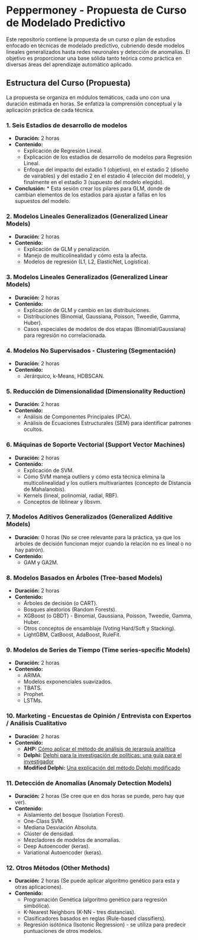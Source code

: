 # Peppermoney - Propuesta de Curso de Modelado Predictivo

Este repositorio contiene la propuesta de un curso o plan de estudios enfocado en técnicas de modelado predictivo, cubriendo desde modelos lineales generalizados hasta redes neuronales y detección de anomalías. El objetivo es proporcionar una base sólida tanto teórica como práctica en diversas áreas del aprendizaje automático aplicado.

## Estructura del Curso (Propuesta)

La propuesta se organiza en módulos temáticos, cada uno con una duración estimada en horas. Se enfatiza la comprensión conceptual y la aplicación práctica de cada técnica.

### 1\. Seis Estadios de desarrollo de modelos
  * **Duración:** 2 horas
  * **Contenido:**
      * Explicación de Regresión Lineal.
      * Explicación de los estadios de desarrollo de modelos para Regresión Lineal.
      * Enfoque del impacto del estadio 1 (objetivo), en el estadio 2 (diseño de vairables) y del estadio 2 en el estadio 4 (elección del modelo), y finalmente en el estadio 3 (supuesto del modelo elegido).
* **Conclusión:**
      * Esta sesión crear los pilares para GLM, donde de cambian elementos de los estadios para ajustar a fallas en los supuestos del modelo.
        

### 2\. Modelos Lineales Generalizados (Generalized Linear Models)

  * **Duración:** 2 horas
  * **Contenido:**
      * Explicación de GLM y penalización.
      * Manejo de multicolinealidad y cómo esta la afecta.
      * Modelos de regresión (L1, L2, ElasticNet, Logística).
 
### 3\. Modelos Lineales Generalizados (Generalized Linear Models)

  * **Duración:** 2 horas
  * **Contenido:**
      * Explicación de GLM y cambio en las distribuiciones.
      * Distribuciones (Binomial, Gaussiana, Poisson, Tweedie, Gamma, Huber).
      * Casos especiales de modelos de dos etapas (Binomial/Gaussiana) para regresión no correlacionada.
   
### 4\. Modelos No Supervisados - Clustering (Segmentación)

  * **Duración:** 2 horas
  * **Contenido:**
      * Jerárquico, k-Means, HDBSCAN.

### 5\. Reducción de Dimensionalidad (Dimensionality Reduction)

  * **Duración:** 2 horas
  * **Contenido:**
      * Análisis de Componentes Principales (PCA).
      * Análisis de Ecuaciones Estructurales (SEM) para identificar patrones ocultos.


### 6\. Máquinas de Soporte Vectorial (Support Vector Machines)

  * **Duración:** 2 horas
  * **Contenido:**
      * Explicación de SVM.
      * Cómo SVM maneja outliers y cómo esta técnica elimina la multicolinealidad y los outliers multivariantes (concepto de Distancia de Mahalanobis).
      * Kernels (lineal, polinomial, radial, RBF).
      * Conceptos de liblinear y libsvm.

### 7\. Modelos Aditivos Generalizados (Generalized Additive Models)

  * **Duración:** 0 horas (No se cree relevante para la práctica, ya que los árboles de decisión funcionan mejor cuando la relación no es lineal o no hay patrón).
  * **Contenido:**
      * GAM y GA2M.

### 8\. Modelos Basados en Árboles (Tree-based Models)

  * **Duración:** 2 horas
  * **Contenido:**
      * Árboles de decisión (o CART).
      * Bosques aleatorios (Random Forests).
      * XGBoost (o GBDT) - Binomial, Gaussiana, Poisson, Tweedie, Gamma, Huber.
      * Otros conceptos de ensamblaje (Voting Hard/Soft y Stacking).
      * LightGBM, CatBoost, AdaBoost, RuleFit.

### 9\. Modelos de Series de Tiempo (Time series-specific Models)

  * **Duración:** 2 horas
  * **Contenido:**
      * ARIMA.
      * Modelos exponenciales suavizados.
      * TBATS.
      * Prophet.
      * LSTMs.


### 10\. Marketing - Encuestas de Opinión / Entrevista con Expertos / Análisis Cualitativo

  * **Duración:** 2 horas
  * **Contenido:**
      * **AHP:** [Cómo aplicar el método de análisis de jerarquía analítica](https://www.google.com/search?q=https://www.youtube.com/watch%3Fv%3DkYcQk4Hqe5VY)
      * **Delphi:** [Delphi para la investigación de políticas: una guía para el investigador](https://www.google.com/search?q=https://www.youtube.com/watch%3Fv%3D0kFj2fVRqQGM)
      * **Modified Delphi:** [Una explicación del método Delphi modificado](https://www.google.com/search?q=https://www.youtube.com/watch%3Fv%3DDCVgaqZPJXk)

### 11\. Detección de Anomalías (Anomaly Detection Models)

  * **Duración:** 2 horas (Se cree que en dos horas se puede, pero hay que ver).
  * **Contenido:**
      * Aislamiento del bosque (Isolation Forest).
      * One-Class SVM.
      * Mediana Desviación Absoluta.
      * Clúster de densidad.
      * Mezcladores de modelos de anomalías.
      * Deep Autoencoder (keras).
      * Variational Autoencoder (keras).

### 12\. Otros Métodos (Other Methods)

  * **Duración:** 2 horas (Se puede aplicar algoritmo genético para esta y otras aplicaciones).
  * **Contenido:**
      * Programación Genética (algoritmo genético para regresión simbólica).
      * K-Nearest Neighbors (K-NN - tres distancias).
      * Clasificadores basados en reglas (Rule-based classifiers).
      * Regresión isótónica (Isotonic Regression) - se utiliza para predecir puntuaciones de otros modelos.
